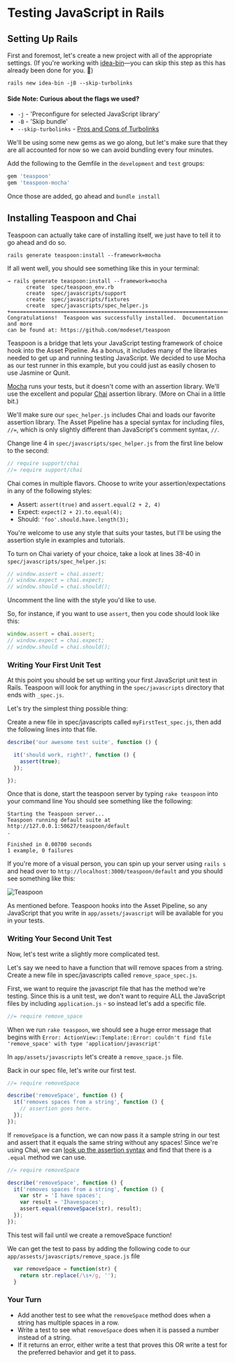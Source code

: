 # Testing JavaScript in Rails

## Setting Up Rails

First and foremost, let's create a new project with all of the appropriate settings. (If you're working with [idea-bin](https://github.com/turingschool-examples/idea-bin)—you can skip this step as this has already been done for you. 🎉)

```
rails new idea-bin -jB --skip-turbolinks
```

#### Side Note: Curious about the flags we used?
* `-j` - 'Preconfigure for selected JavaScript library'
* `-B` - 'Skip bundle'
* `--skip-turbolinks` - [Pros and Cons of Turbolinks](http://wlowry88.github.io/blog/2014/07/28/pros-and-cons-of-turbolinks-in-rails-4-applications/)

We'll be using some new gems as we go along, but let's make sure that they are all accounted for now so we can avoid bundling every four minutes.

Add the following to the Gemfile in the `development` and `test` groups:

```rb
gem 'teaspoon'
gem 'teaspoon-mocha'
```

Once those are added, go ahead and `bundle install`

## Installing Teaspoon and Chai

Teaspoon can actually take care of installing itself, we just have to tell it to go ahead and do so.

```
rails generate teaspoon:install --framework=mocha
```

If all went well, you should see something like this in your terminal:

```
→ rails generate teaspoon:install --framework=mocha
      create  spec/teaspoon_env.rb
      create  spec/javascripts/support
      create  spec/javascripts/fixtures
      create  spec/javascripts/spec_helper.js
+============================================================================+
Congratulations!  Teaspoon was successfully installed.  Documentation and more
can be found at: https://github.com/modeset/teaspoon
```

Teaspoon is a bridge that lets your JavaScript testing framework of choice hook into the Asset Pipeline. As a bonus, it includes many of the libraries needed to get up and running testing JavaScript. We decided to use Mocha as our test runner in this example, but you could just as easily chosen to use Jasmine or Qunit.

[Mocha](https://mochajs.org) runs your tests, but it doesn't come with an assertion library. We'll use the excellent and popular [Chai](https://chaijs.com) assertion library. (More on Chai in a little bit.)

We'll make sure our `spec_helper.js` includes Chai and loads our favorite assertion library. The Asset Pipeline has a special syntax for including files, `//=`, which is only slightly different than JavaScript's comment syntax, `//`.

Change line 4 in `spec/javascripts/spec_helper.js` from the first line below to the second:

```js
// require support/chai
//= require support/chai
```

Chai comes in multiple flavors. Choose to write your assertion/expectations in any of the following styles:

* Assert: `assert(true)` and `assert.equal(2 + 2, 4)`
* Expect: `expect(2 + 2).to.equal(4);`
* Should: `'foo'.should.have.length(3);`

You're welcome to use any style that suits your tastes, but I'll be using the assertion style in examples and tutorials.

To turn on Chai variety of your choice, take a look at lines 38-40 in `spec/javascripts/spec_helper.js`:

```js
// window.assert = chai.assert;
// window.expect = chai.expect;
// window.should = chai.should();
```

Uncomment the line with the style you'd like to use.

So, for instance, if you want to use `assert`, then you code should look like this:

```js
window.assert = chai.assert;
// window.expect = chai.expect;
// window.should = chai.should();
```

### Writing Your First Unit Test

At this point you should be set up writing your first JavaScript unit test in Rails. Teaspoon will look for anything in the `spec/javascripts` directory that ends with `_spec.js`.

Let's try the simplest thing possible thing:

Create a new file in spec/javascripts called `myFirstTest_spec.js`, then add the following lines into that file.

```js
describe('our awesome test suite', function () {

  it('should work, right?', function () {
    assert(true);
  });

});
```

Once that is done, start the teaspoon server by typing `rake teaspoon` into your command line
You should see something like the following:

```
Starting the Teaspoon server...
Teaspoon running default suite at http://127.0.0.1:50627/teaspoon/default
.

Finished in 0.00700 seconds
1 example, 0 failures
```

If you're more of a visual person, you can spin up your server using `rails s` and head over to `http://localhost:3000/teaspoon/default` and you should see something like this:

![Teaspoon](https://cldup.com/YUWvY1H7SL.png)

As mentioned before. Teaspoon hooks into the Asset Pipeline, so any JavaScript that you write in `app/assets/javascript` will be available for you in your tests.

### Writing Your Second Unit Test

Now, let's test write a slightly more complicated test.

Let's say we need to have a function that will remove spaces from a string. Create a new file in spec/javascripts called `remove_space_spec.js`.

First, we want to require the javascript file that has the method we're testing. Since this is a unit test, we don't want to require ALL the JavaScript files by including `application.js` - so instead let's add a specific file.

```js
//= require remove_space
```

When we run `rake teaspoon`, we should see a huge error message that begins with `Error: ActionView::Template::Error: couldn't find file 'remove_space' with type 'application/javascript'`

In `app/assets/javascripts` let's create a `remove_space.js` file.

Back in our spec file, let's write our first test.

```js
//= require removeSpace

describe('removeSpace', function () {
  it('removes spaces from a string', function () {
    // assertion goes here.
  });
});
```

If `removeSpace` is a function, we can now pass it a sample string in our test and assert that it equals the same string without any spaces! Since we're using Chai, we can [look up the assertion syntax](http://chaijs.com/api/assert/) and find that there is a `.equal` method we can use.

```js
//= require removeSpace

describe('removeSpace', function () {
  it('removes spaces from a string', function () {
    var str = 'I have spaces';
    var result = 'Ihavespaces';
    assert.equal(removeSpace(str), result);
  });
});
```

This test will fail until we create a removeSpace function!

We can get the test to pass by adding the following code to our `app/assests/javascripts/remove_space.js` file

```js
  var removeSpace = function(str) {
    return str.replace(/\s+/g, '');
  }
```

### Your Turn

* Add another test to see what the `removeSpace` method does when a string has multiple spaces in a row.
* Write a test to see what `removeSpace` does when it is passed a number instead of a string.
* If it returns an error, either write a test that proves this OR write a test for the preferred behavior and get it to pass.
